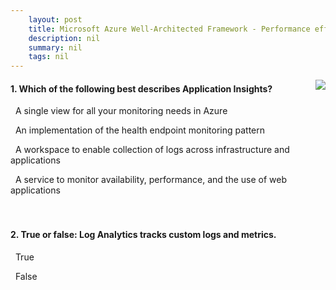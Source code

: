 ```yaml
---
    layout: post
    title: Microsoft Azure Well-Architected Framework - Performance efficiency - Identify performance bottlenecks in your application
    description: nil
    summary: nil
    tags: nil
---
```



 <a target="_blank" href="https://docs.microsoft.com/en-us/learn/modules/azure-well-architected-performance-efficiency/5-identify-performance-bottlenecks-in-your-application/"><i class="fas fa-external-link-alt"></i> </a>
 <img align="right" src="https://docs.microsoft.com/en-us/learn/achievements/azure-well-architected-performance-efficiency.svg">
####  1. Which of the following best describes Application Insights?


<i class='far fa-square'></i> &nbsp;&nbsp;A single view for all your monitoring needs in Azure

<i class='far fa-square'></i> &nbsp;&nbsp;An implementation of the health endpoint monitoring pattern

<i class='far fa-square'></i> &nbsp;&nbsp;A workspace to enable collection of logs across infrastructure and applications

<i class='fas fa-check-square' style='color: Dodgerblue;'></i> &nbsp;&nbsp;A service to monitor availability, performance, and the use of web applications
<br />
<br />
<br />

####  2. True or false: Log Analytics tracks custom logs and metrics.


<i class='fas fa-check-square' style='color: Dodgerblue;'></i> &nbsp;&nbsp;True

<i class='far fa-square'></i> &nbsp;&nbsp;False
<br />
<br />
<br />
